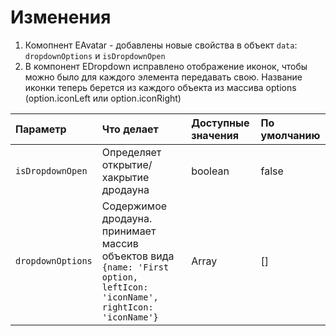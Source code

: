 # Изменения
1. Комопнент EAvatar - добавлены новые свойства в объект `data`:  `dropdownOptions` и `isDropdownOpen`
3. В компонент EDropdown исправлено отображение иконок, чтобы можно было для каждого элемента передавать свою. Название иконки теперь берется из каждого объекта из массива options (option.iconLeft или option.iconRight)

| Параметр          | Что делает                                                                                                               | Доступные значения | По умолчанию |
|:------------------|:-------------------------------------------------------------------------------------------------------------------------|:-------------------|:-------------|
| `isDropdownOpen`  | Определяет открытие/хакрытие дродауна                                                                                    | boolean            | false        |
| `dropdownOptions` | Содержимое дродауна. принимает массив объектов вида `{name: 'First option, leftIcon: 'iconName', rightIcon: 'iconName'}` | Array              | []           |

